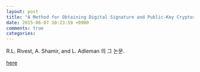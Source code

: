 ```yaml
---
layout: post
title: "A Method for Obtaining Digital Signature and Public-Key Cryptosystems"
date: 2015-06-07 10:23:59 +0900
comments: true
categories: 
---
```


R.L. Rivest, A. Shamir, and L. Adleman 의 그 논문.

[here](https://people.csail.mit.edu/rivest/Rsapaper.pdf)
